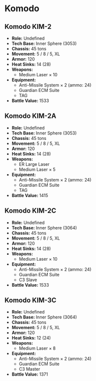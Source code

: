 # Komodo
## Komodo KIM-2
- **Role:** Undefined
- **Tech Base:** Inner Sphere (3053)
- **Chassis:** 45 tons
- **Movement:** 5 / 8 / 5, XL
- **Armor:** 120
- **Heat Sinks:** 14 (28)
- **Weapons:**
  - Medium Laser × 10
- **Equipment:**
  - Anti-Missile System × 2 (ammo: 24)
  - Guardian ECM Suite
  - TAG
- **Battle Value:** 1533

## Komodo KIM-2A
- **Role:** Undefined
- **Tech Base:** Inner Sphere (3053)
- **Chassis:** 45 tons
- **Movement:** 5 / 8 / 5, XL
- **Armor:** 120
- **Heat Sinks:** 14 (28)
- **Weapons:**
  - ER Large Laser
  - Medium Laser × 5
- **Equipment:**
  - Anti-Missile System × 2 (ammo: 24)
  - Guardian ECM Suite
  - TAG
- **Battle Value:** 1415

## Komodo KIM-2C
- **Role:** Undefined
- **Tech Base:** Inner Sphere (3064)
- **Chassis:** 45 tons
- **Movement:** 5 / 8 / 5, XL
- **Armor:** 120
- **Heat Sinks:** 14 (28)
- **Weapons:**
  - Medium Laser × 10
- **Equipment:**
  - Anti-Missile System × 2 (ammo: 24)
  - Guardian ECM Suite
  - C3 Slave
- **Battle Value:** 1533

## Komodo KIM-3C
- **Role:** Undefined
- **Tech Base:** Inner Sphere (3064)
- **Chassis:** 45 tons
- **Movement:** 5 / 8 / 5, XL
- **Armor:** 120
- **Heat Sinks:** 12 (24)
- **Weapons:**
  - Medium Laser × 8
- **Equipment:**
  - Anti-Missile System × 2 (ammo: 24)
  - Guardian ECM Suite
  - C3 Master
- **Battle Value:** 1371

